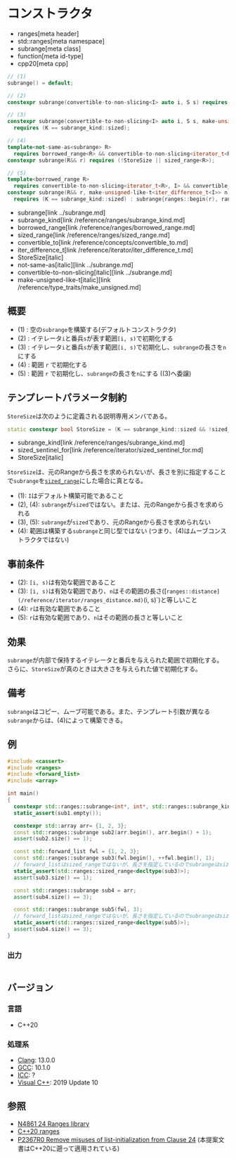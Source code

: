 # コンストラクタ
* ranges[meta header]
* std::ranges[meta namespace]
* subrange[meta class]
* function[meta id-type]
* cpp20[meta cpp]

```cpp
// (1)
subrange() = default;

// (2)
constexpr subrange(convertible-to-non-slicing<I> auto i, S s) requires (!StoreSize);

// (3)
constexpr subrange(convertible-to-non-slicing<I> auto i, S s, make-unsigned-like-t<iter_difference_t<I>> n)
  requires (K == subrange_kind::sized);

// (4)
template<not-same-as<subrange> R>
  requires borrowed_range<R> && convertible-to-non-slicing<iterator_t<R>, I> && convertible_to<sentinel_t<R>, S>
constexpr subrange(R&& r) requires (!StoreSize || sized_range<R>);

// (5)
template<borrowed_range R>
  requires convertible-to-non-slicing<iterator_t<R>, I> && convertible_to<sentinel_t<R>, S>
constexpr subrange(R&& r, make-unsigned-like-t<iter_difference_t<I>> n)
  requires (K == subrange_kind::sized) : subrange{ranges::begin(r), ranges::end(r), n} {}
```
* subrange[link ../subrange.md]
* subrange_kind[link /reference/ranges/subrange_kind.md]
* borrowed_range[link /reference/ranges/borrowed_range.md]
* sized_range[link /reference/ranges/sized_range.md]
* convertible_to[link /reference/concepts/convertible_to.md]
* iter_difference_t[link /reference/iterator/iter_difference_t.md]
* StoreSize[italic]
* not-same-as[italic][link ../subrange.md]
* convertible-to-non-slicing[italic][link ../subrange.md]
* make-unsigned-like-t[italic][link /reference/type_traits/make_unsigned.md]

## 概要
- (1) : 空の`subrange`を構築する(デフォルトコンストラクタ)
- (2) : イテレータ`i`と番兵`s`が表す範囲`[i, s)`で初期化する
- (3) : イテレータ`i`と番兵`s`が表す範囲`[i, s)`で初期化し、`subrange`の長さを`n`にする
- (4) : 範囲 `r` で初期化する
- (5) : 範囲 `r` で初期化し、`subrange`の長さを`n`にする ((3)へ委譲)

## テンプレートパラメータ制約

`StoreSize`は次のように定義される説明専用メンバである。

```cpp
static constexpr bool StoreSize = (K == subrange_kind::sized && !sized_sentinel_for<S, I>);
```
* subrange_kind[link /reference/ranges/subrange_kind.md]
* sized_sentinel_for[link /reference/iterator/sized_sentinel_for.md]
* StoreSize[italic]

`StoreSize`は、元のRangeから長さを求められないが、長さを別に指定することで`subrange`を[`sized_range`](/reference/ranges/sized_range.md)にした場合に真となる。

- (1): `I`はデフォルト構築可能であること
- (2), (4): `subrange`が`sized`ではない。または、元のRangeから長さを求められる
- (3), (5): `subrange`が`sized`であり、元のRangeから長さを求められない
- (4): 範囲は構築する`subrange`と同じ型ではない (つまり、(4)はムーブコンストラクタではない)

## 事前条件

- (2): `[i, s)`は有効な範囲であること
- (3): `[i, s)`は有効な範囲であり、`n`はその範囲の長さ([`ranges::distance](/reference/iterator/ranges_distance.md)`(i, s)`)と等しいこと
- (4): `r`は有効な範囲であること
- (5): `r`は有効な範囲であり、`n`はその範囲の長さと等しいこと

## 効果
`subrange`が内部で保持するイテレータと番兵を与えられた範囲で初期化する。
さらに、`StoreSize`が真のときは大きさを与えられた値で初期化する。

## 備考

`subrange`はコピー、ムーブ可能である。また、テンプレート引数が異なる`subrange`からは、(4)によって構築できる。

## 例
```cpp example
#include <cassert>
#include <ranges>
#include <forward_list>
#include <array>

int main()
{
  constexpr std::ranges::subrange<int*, int*, std::ranges::subrange_kind::sized> sub1;
  static_assert(sub1.empty());

  constexpr std::array arr= {1, 2, 3};
  const std::ranges::subrange sub2(arr.begin(), arr.begin() + 1);
  assert(sub2.size() == 1);

  const std::forward_list fwl = {1, 2, 3};
  const std::ranges::subrange sub3(fwl.begin(), ++fwl.begin(), 1);
  // forward_listはsized_rangeではないが、長さを指定しているのでsubrangeはsized_rangeとなり、sizeメンバ関数が定義される
  static_assert(std::ranges::sized_range<decltype(sub3)>);
  assert(sub3.size() == 1);

  const std::ranges::subrange sub4 = arr;
  assert(sub4.size() == 3);

  const std::ranges::subrange sub5(fwl, 3);
  // forward_listはsized_rangeではないが、長さを指定しているのでsubrangeはsized_rangeとなり、sizeメンバ関数が定義される
  static_assert(std::ranges::sized_range<decltype(sub5)>);
  assert(sub4.size() == 3);
}
```

### 出力
```
```

## バージョン
### 言語
- C++20

### 処理系
- [Clang](/implementation.md#clang): 13.0.0
- [GCC](/implementation.md#gcc): 10.1.0
- [ICC](/implementation.md#icc): ?
- [Visual C++](/implementation.md#visual_cpp): 2019 Update 10

## 参照
- [N4861 24 Ranges library](https://timsong-cpp.github.io/cppwp/n4861/ranges)
- [C++20 ranges](https://techbookfest.org/product/5134506308665344)
- [P2367R0 Remove misuses of list-initialization from Clause 24](https://www.open-std.org/jtc1/sc22/wg21/docs/papers/2021/p2367r0.html) (本提案文書はC++20に遡って適用されている)
